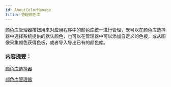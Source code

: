 ```yaml
---
id: AboutColorManage
title: 管理颜色库
---
```

颜色库管理器按钮用来对应用程序中的颜色库统一进行管理，既可以在颜色库选择器中选择系统提供的默认颜色，也可以在管理器中可以添加自定义的色板，或从图像采集颜色获得色板，或者导入导出已有的颜色库。

### 内容提要：

[颜色库选择器](ColorSelector)

[颜色库管理器](ColorManager)

